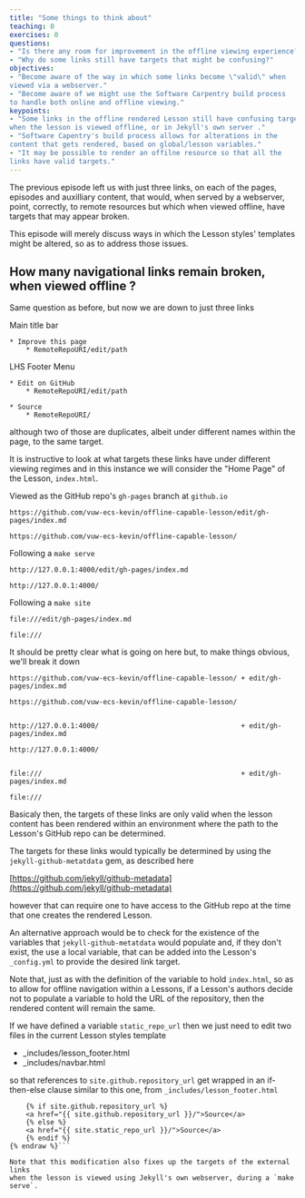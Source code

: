 ```yaml
---
title: "Some things to think about"
teaching: 0
exercises: 0
questions:
- "Is there any room for improvement in the offline viewing experience?"
- "Why do some links still have targets that might be confusing?"
objectives:
- "Become aware of the way in which some links become \"valid\" when
viewed via a webserver."
- "Become aware of we might use the Software Carpentry build process
to handle both online and offline viewing."
keypoints:
- "Some links in the offline rendered Lesson still have confusing targets
when the lesson is viewed offline, or in Jekyll's own server ."
- "Software Capentry's build process allows for alterations in the
content that gets rendered, based on global/lesson variables."
- "It may be possible to render an offilne resource so that all the
links have valid targets."
---
```


The previous  episode left us with just three links, on each of the pages,
episodes and auxilliary content, that would, when served by a webserver,
point, correctly, to remote resources but which when viewed offline, have
targets that may appear broken.  

This episode will merely discuss ways in which the Lesson styles'
templates might be altered, so as to address those issues.

## How many navigational links remain broken, when viewed offline ?

Same question as before, but now we are down to just three links

Main title bar
```
* Improve this page
    * RemoteRepoURI/edit/path
```


LHS Footer Menu
```
* Edit on GitHub
    * RemoteRepoURI/edit/path

* Source
    * RemoteRepoURI/
```
although two of those are duplicates, albeit under different names within
the page, to the same target.

It is instructive to look at what targets these links have under different
viewing regimes and in this instance we will consider the "Home Page" of
the Lesson, `index.html`.

Viewed as the GitHub repo's `gh-pages` branch at `github.io` 
```
https://github.com/vuw-ecs-kevin/offline-capable-lesson/edit/gh-pages/index.md

https://github.com/vuw-ecs-kevin/offline-capable-lesson/
```
Following a `make serve`
```
http://127.0.0.1:4000/edit/gh-pages/index.md

http://127.0.0.1:4000/
```
Following a `make site`
```
file:///edit/gh-pages/index.md

file:///
```

It should be pretty clear what is going on here but, to make things
obvious, we'll break it down

```
https://github.com/vuw-ecs-kevin/offline-capable-lesson/ + edit/gh-pages/index.md

https://github.com/vuw-ecs-kevin/offline-capable-lesson/


http://127.0.0.1:4000/                                   + edit/gh-pages/index.md

http://127.0.0.1:4000/


file:///                                                 + edit/gh-pages/index.md

file:///
```

Basicaly then, the targets of these links are only valid when the lesson
content has been rendered within an environment where the path to the
Lesson's GitHub repo can be determined.

The targets for these links would typically be determined by using the 
`jekyll-github-metatdata` gem, as described here

[https://github.com/jekyll/github-metadata](https://github.com/jekyll/github-metadata)

however that can require one to have access to the GitHub repo at the
time that one creates the rendered Lesson.

An alternative approach would be to check for the existence of the 
variables that `jekyll-github-metatdata` would populate and, if they
don't exist, the use a local variable, that can be added into the
Lesson's `_config.yml` to provide the desired link target.

Note that, just as with the definition of the variable to hold `index.html`,
so as to allow for offline navigation within a Lessons, if a Lesson's authors
decide not to populate a variable to hold the URL of the repository, then 
the rendered content will remain the same.

If we have defined a variable `static_repo_url` then we just need 
to edit two files in the current Lesson styles template

- _includes/lesson_footer.html
- _includes/navbar.html

so that references to `site.github.repository_url` get wrapped in an
if-then-else clause similar to this one, from `_includes/lesson_footer.html`

```{% raw %}
    {% if site.github.repository_url %}
    <a href="{{ site.github.repository_url }}/">Source</a>
    {% else %}
    <a href="{{ site.static_repo_url }}/">Source</a>
    {% endif %}
{% endraw %}```

Note that this modification also fixes up the targets of the external links
when the lesson is viewed using Jekyll's own webserver, during a `make serve`.
